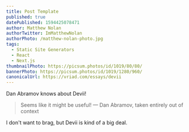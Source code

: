 ```yaml
---
title: Post Template
published: true
datePublished: 1594425078471
author: Matthew Nolan
authorTwitter: ImMatthewNolan
authorPhoto: /matthew-nolan-photo.jpg
tags: 
  - Static Site Generators
  - React
  - Next.js
thumbnailPhoto: https://picsum.photos/id/1019/80/80/
bannerPhoto: https://picsum.photos/id/1019/1280/960/
canonicalUrl: https://vriad.com/essays/devii
---
```


Dan Abramov knows about Devii!

> Seems like it might be useful!
> — Dan Abramov, taken entirely out of context

I don't want to brag, but Devii is kind of a big deal.

